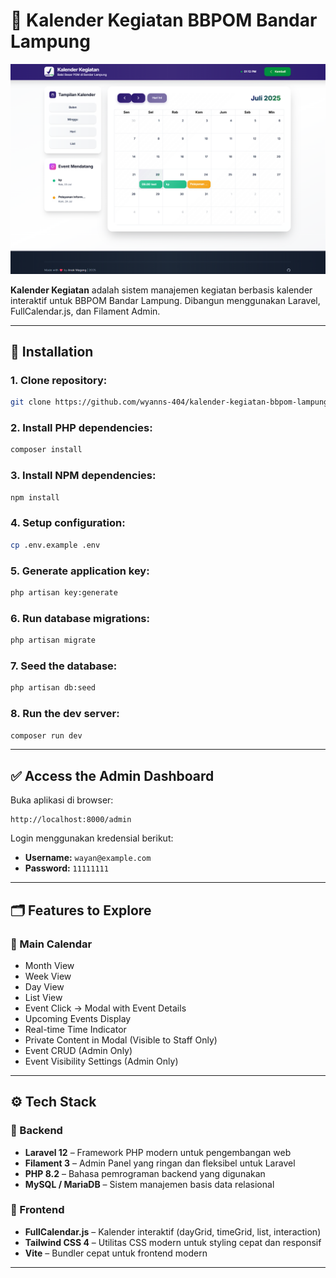# 📆 Kalender Kegiatan BBPOM Bandar Lampung

![Kalender Demo](https://github.com/wyanns-404/wyanns-404.github.io/blob/main/publicAssets/img/kalender-bbpom/Screenshot%20Kalender%20Kegiatan%20BBPOM%20di%20Bandar%20Lampung.png?raw=true)

**Kalender Kegiatan** adalah sistem manajemen kegiatan berbasis kalender interaktif untuk BBPOM Bandar Lampung. Dibangun menggunakan Laravel, FullCalendar.js, dan Filament Admin.

---

## 🚀 Installation

### 1. Clone repository:
```sh
git clone https://github.com/wyanns-404/kalender-kegiatan-bbpom-lampung.git kalender-kegiatan-bbpom-lampung && cd kalender-kegiatan-bbpom-lampung
```

### 2. Install PHP dependencies:

```sh
composer install
```

### 3. Install NPM dependencies:

```sh
npm install
```

### 4. Setup configuration:

```sh
cp .env.example .env
```

### 5. Generate application key:

```sh
php artisan key:generate
```

### 6. Run database migrations:

```sh
php artisan migrate
```

### 7. Seed the database:

```sh
php artisan db:seed
```

### 8. Run the dev server:

```sh
composer run dev
```

---

## ✅ Access the Admin Dashboard

Buka aplikasi di browser:

```
http://localhost:8000/admin
```

Login menggunakan kredensial berikut:

* **Username:** `wayan@example.com`
* **Password:** `11111111`

---

## 🗂️ Features to Explore

### 📅 Main Calendar

* Month View
* Week View
* Day View
* List View
* Event Click → Modal with Event Details
* Upcoming Events Display
* Real-time Time Indicator
* Private Content in Modal (Visible to Staff Only)
* Event CRUD (Admin Only)
* Event Visibility Settings (Admin Only)

---

## ⚙️ Tech Stack

### 🧠 Backend
- **Laravel 12** – Framework PHP modern untuk pengembangan web
- **Filament 3** – Admin Panel yang ringan dan fleksibel untuk Laravel
- **PHP 8.2** – Bahasa pemrograman backend yang digunakan
- **MySQL / MariaDB** – Sistem manajemen basis data relasional

### 🎨 Frontend
- **FullCalendar.js** – Kalender interaktif (dayGrid, timeGrid, list, interaction)
- **Tailwind CSS 4** – Utilitas CSS modern untuk styling cepat dan responsif
- **Vite** – Bundler cepat untuk frontend modern

---

